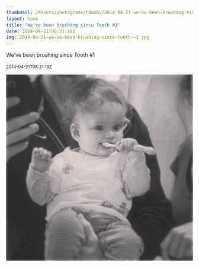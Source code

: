 ```yaml
---
thumbnail: /assets/photograms/thumbs/2014-04-21-we-ve-been-brushing-since-tooth--1.jpg
layout: home
title: "We've been brushing since Tooth #1"
date: 2014-04-21T08:21:19Z
img: 2014-04-21-we-ve-been-brushing-since-tooth--1.jpg
---
```


We've been brushing since Tooth #1

<small>2014-04-21T08:21:19Z</small>

![We've been brushing since Tooth #1](/assets/photograms/original/2014-04-21-we-ve-been-brushing-since-tooth--1.jpg)
